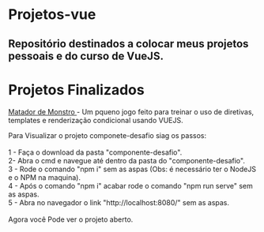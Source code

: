 # Projetos-vue
 
 ## Repositório destinados a colocar meus projetos pessoais e do curso de VueJS.

 # Projetos Finalizados

 <a href="https://tiagojunker.github.io/Projetos-vue/projeto-01-monstro/index.html"> Matador de Monstro </a> - Um pqueno jogo feito
 para treinar o uso de diretivas, templates e renderização condicional usando VUEJS.

 <p>Para Visualizar o projeto componete-desafio siag os passos:<br><br>
 1 - Faça o download da pasta "componente-desafio".<br>
 2- Abra o cmd e navegue até dentro da pasta do "componente-desafio".<br>
 3 - Rode o comando "npm i" sem as aspas (Obs: é necessário ter o NodeJS e o NPM na maquina).<br>
 4 - Após o comando "npm i" acabar rode o comando "npm run serve" sem as aspas.<br>
 5 - Abra no navegador o link "http://localhost:8080/" sem as aspas.<br> 
<br>
Agora você Pode ver o projeto aberto.
</p>




